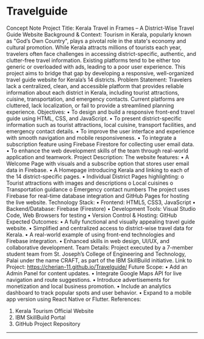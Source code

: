 # Travelguide

Concept Note
Project Title:
Kerala Travel in Frames – A District-Wise Travel Guide Website
Background & Context:
Tourism in Kerala, popularly known as "God’s Own Country", plays a pivotal role in the state's economy and cultural promotion. While Kerala attracts millions of tourists each year, travelers often face challenges in accessing district-specific, authentic, and clutter-free travel information. Existing platforms tend to be either too generic or overloaded with ads, leading to a poor user experience. This project aims to bridge that gap by developing a responsive, well-organized travel guide website for Kerala’s 14 districts.
Problem Statement:
Travelers lack a centralized, clean, and accessible platform that provides reliable information about each district in Kerala, including tourist attractions, cuisine, transportation, and emergency contacts. Current platforms are cluttered, lack localization, or fail to provide a streamlined planning experience.
Objectives:
•	To design and build a responsive front-end travel guide using HTML, CSS, and JavaScript.
•	To present district-specific information such as tourist attractions, local cuisine, transport facilities, and emergency contact details.
•	To improve the user interface and experience with smooth navigation and mobile responsiveness.
•	To integrate a subscription feature using Firebase Firestore for collecting user email data.
•	To enhance the web development skills of the team through real-world application and teamwork.
Project Description:
The website features:
•	A Welcome Page with visuals and a subscribe option that stores user email data in Firebase.
•	A Homepage introducing Kerala and linking to each of the 14 district-specific pages.
•	Individual District Pages highlighting:
o	Tourist attractions with images and descriptions
o	Local cuisines
o	Transportation guidance
o	Emergency contact numbers
The project uses Firebase for real-time database integration and GitHub Pages for hosting the live website.
Technology Stack:
•	Frontend: HTML5, CSS3, JavaScript
•	Backend/Database: Firebase (Firestore)
•	Development Tools: Visual Studio Code, Web Browsers for testing
•	Version Control & Hosting: GitHub
Expected Outcomes:
•	A fully functional and visually appealing travel guide website.
•	Simplified and centralized access to district-wise travel data for Kerala.
•	A real-world example of using front-end technologies and Firebase integration.
•	Enhanced skills in web design, UI/UX, and collaborative development.
Team Details:
Project executed by a 7-member student team from St. Joseph’s College of Engineering and Technology, Palai under the name CRAFT, as part of the IBM SkillBuild initiative.
Link to Project:
https://cherian-11.github.io/Travelguide/
Future Scope:
•	Add an Admin Panel for content updates.
•	Integrate Google Maps API for live navigation and route suggestions.
•	Introduce advertisements for monetization and local business promotion.
•	Include an analytics dashboard to track popular spots and user behavior.
•	Expand to a mobile app version using React Native or Flutter.
References:
1.	Kerala Tourism Official Website
2.	IBM SkillBuild Portal
3.	GitHub Project Repository
________________________________________

